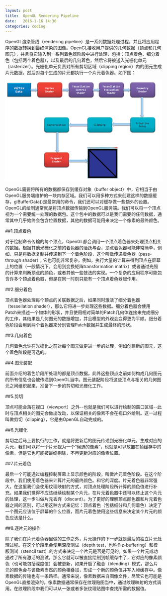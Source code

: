 ```yaml
---
layout: post
title:  OpenGL Rendering Pipeline
date:   2016-1-16 14:30
categories: coding
---
```


OpenGL渲染管线（rendering pipeline）是一系列数据处理过程，并且将应用程序的数据转换到最终渲染的图像。OpenGL接收用户提供的几何数据（顶点和几何图元），并且将它输入到一系列着色器阶段中进行处理，包括：顶点着色、细分着色（包括两个着色器），以及最后的几何着色，然后它将被送入光栅化单元（rasterizer）。光栅化单元负责对所有剪切区域（clipping region）内的图元生成片元数据，然后对每个生成的片元都执行一个片元着色器。如下图：

![OpenGL Rendering Pipeline](/images/OpenGL-Pipeline.png)

OpenGL需要将所有的数据都保存到缓存对象（buffer object）中，它相当于由OpenGL服务端维护的一块内存区域。我们可以用多种方式来创建这样的数据缓存，glBufferData()是最常用的命令，我们还可以对缓存做一些额外的设置。OpenGL的绘制通常就是将顶点数据传输到OpenGL服务端。我们可以将一个顶点视为一个需要统一处理的数据包。这个包中的数据可以是我们需要的任何数据，通常其中几乎始终会包含位置数据，其他的数据可能用来决定一个像素的最终颜色。

##1.顶点着色

对于绘制命令传输的每个顶点，OpenGL都会调用一个顶点着色器来处理顶点相关的数据。根据其他光栅化之前的着色器的活跃与否，顶点着色器可能非常简单，例如，只是将数据复制并传递到下一个着色阶段，这个叫做传递着色器（pass-through shader）；它也可能非常复杂，例如，执行大量的计算来得到顶点在屏幕上的位置（一般情况下，会用到变换矩阵transformation matrix）或者通过光照的计算来判断顶点的颜色，或者其他一些技法的实现。一个复杂的应用程序可能包含许多个顶点着色器，但是在同一时刻只能有一个顶点着色器起作用。

##2.细分着色
	
顶点着色器处理每个顶点的关联数据之后，如果同时激活了细分着色器（tessellation shader），那么它将进一步处理这些数据。细分着色器会使用Patch来描述一个物体的形状，并且使用相对简单的Patch几何体连接来完成细分的工作，其结果是几何图元的数据增加，并且模型的外观会变得更为平顺。细分着色阶段会用到两个着色器来分别管理Patch数据并生成最终的形状。

##3.几何着色

几何着色允许在光栅化之前对每个图元做更进一步的处理，例如创建新的图元，这个着色阶段是可选的。

##4.图元装配

前面介绍的着色阶段所处理的都是顶点数据，此外这些顶点之前如何构成几何图元的所有信息也会被传递到OpenGL当中。图元装配阶段将这些顶点与相关的几何图元之间组织起来，准备下一步的剪切和光栅化工作。

##5.剪切

顶点可能会落在视口（viewport）之外--也就是我们可以进行绘制的窗口区域--此时与顶点相关的图元会做出改动，以保证相关的像素不会在视口外绘制。这一过程叫做剪切（clipping），它是由OpenGL自动完成的。

##6.光栅化

剪切之后马上要执行的工作，就是将更新后的图元传递到光栅化单元，生成对应的片元，我们可以将一个片元视为一个“候选的像素”，也就是可以放置在帧缓存中的像素，但是它也可能被最终剔除，不再更新对应的像素位置。

##7.片元着色

最后一个可能通过编程控制屏幕上显示颜色的阶段，叫做片元着色阶段。在这个阶段中，我们使用着色器来计算片元的最终颜色。和它的深度。片元着色器非常强大，在这里我们会使用纹理映射的方式，对顶点处理阶段所计算的颜色值进行补充。如果我们觉得不应该继续绘制某个片元，在片元着色器中还可以终止这个片元的处理，这一步叫做片元丢弃（discard）。为了更好的理解顶点颜色器和片元着色器之间的区别，可以用这种方式来记忆：顶点着色（包括细分和几何着色）决定了一个图元应该位于屏幕的什么位置，而片元着色使用这些信息来决定某个片元的颜色应该是什么。

##8.逐片元的操作

除了我们在片元着色器里做的工作之外，片元操作的下一步就是最后的独立片元处理过程。在这个阶段里会使用深度测试（depth test，也称作z-buffering）和模版测试（stencil test）的方式来决定一个片元是否是可见的。如果一个片元成功通过了所有激活的测试，那么它就可以被直接绘制到帧缓存中了，它对应的像素颜色（也可能包括深度值）会被更新，如果开启了融合（blending）模式，那么片元的颜色会与该像素当然的颜色相叠加，形成一个新的颜色值并写入帧缓存中。像素数据的传输也有一条路径。通常来说，像素数据来自图像文件，尽管它也可能是OpenGL直接渲染的。像素数据通常保存在纹理贴图当中，通过纹理映射的方式调用。在纹理阶段中我们可以从一张或者多张纹理贴图中查找所需的数据值。